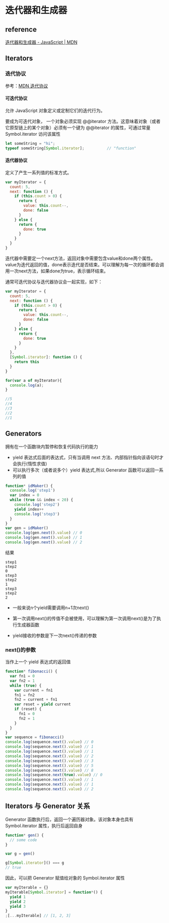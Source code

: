 # 迭代器和生成器

## reference

[迭代器和生成器 - JavaScript | MDN](https://developer.mozilla.org/zh-CN/docs/Web/JavaScript/Guide/Iterators_and_Generators)

## Iterators

### 迭代协议

参考：[MDN 迭代协议](https://developer.mozilla.org/zh-CN/docs/Web/JavaScript/Reference/Iteration_protocols)

#### 可迭代协议

允许 JavaScript 对象定义或定制它们的迭代行为。

要成为可迭代对象， 一个对象必须实现 @@iterator 方法。这意味着对象（或者它原型链上的某个对象）必须有一个键为 @@iterator 的属性，可通过常量 Symbol.iterator 访问该属性

```javascript
let someString = "hi";
typeof someString[Symbol.iterator];          // "function"
```

#### 迭代器协议

定义了产生一系列值的标准方式。

```javascript
var myIterator = {
  count: 5,
  next: function () {
    if (this.count > 0) {
      return {
        value: this.count--,
        done: false
      }
    } else {
      return {
        done: true
      }
    }
  }
}
```

迭代器中需要定一个next方法，返回对象中需要包含value和done两个属性。value为迭代返回的值，done表示迭代是否结束。可以理解为每一次的循环都会调用一次next方法，如果done为true，表示循环结束。

通常可迭代协议与迭代器协议会一起实现，如下：

```javascript
var myIterator = {
  count: 5,
  next: function () {
    if (this.count > 0) {
      return {
        value: this.count--,
        done: false
      }
    } else {
      return {
        done: true
      }
    }
  },
  [Symbol.iterator]: function () {
    return this
  }
}

for(var a of myIterator){
  console.log(a);
}

//5
//4
//3
//2
//1
```



## Generators

拥有在一个函数块内暂停和恢复代码执行的能力

- yield 表达式后面的表达式，只有当调用 next 方法、内部指针指向该语句时才会执行(惰性求值)
- 可以执行多次（或者说多个）yield 表达式,所以 Generator 函数可以返回一系列的值

```js
function* idMaker() {
  console.log('step1')
  var index = 0
  while (true && index < 20) {
    console.log('step2')
    yield index++
    console.log('step3')
  }
}
var gen = idMaker()
console.log(gen.next().value) // 0
console.log(gen.next().value) // 1
console.log(gen.next().value) // 2
```

结果

```
step1
step2
0
step3
step2
1
step3
step2
2
```

- 一般来说n个yield需要调用n+1次next()
- 第一次调用next()的传值不会被使用，可以理解为第一次调用next()是为了执行生成器函数

- yield接收的参数是下一次next()传递的参数

### next()的参数

当作上一个 yield 表达式的返回值

```js
function* fibonacci() {
  var fn1 = 0
  var fn2 = 1
  while (true) {
    var current = fn1
    fn1 = fn2
    fn2 = current + fn1
    var reset = yield current
    if (reset) {
      fn1 = 0
      fn2 = 1
    }
  }
}
var sequence = fibonacci()
console.log(sequence.next().value) // 0
console.log(sequence.next().value) // 1
console.log(sequence.next().value) // 1
console.log(sequence.next().value) // 2
console.log(sequence.next().value) // 3
console.log(sequence.next().value) // 5
console.log(sequence.next().value) // 8
console.log(sequence.next(true).value) // 0
console.log(sequence.next().value) // 1
console.log(sequence.next().value) // 1
console.log(sequence.next().value) // 2
```

## Iterators 与 Generator 关系

Generator 函数执行后，返回一个遍历器对象。该对象本身也具有 Symbol.iterator 属性，执行后返回自身

```js
function* gen() {
  // some code
}

var g = gen()

g[Symbol.iterator]() === g
// true
```

因此，可以把 Generator 赋值给对象的 Symbol.iterator 属性

```js
var myIterable = {}
myIterable[Symbol.iterator] = function*() {
  yield 1
  yield 2
  yield 3
}
;[...myIterable] // [1, 2, 3]
```
